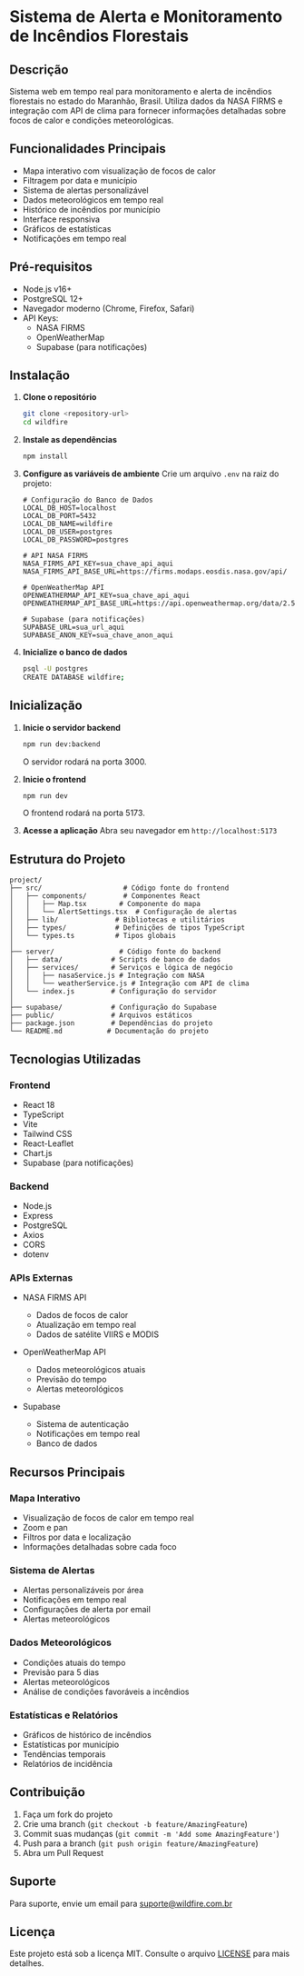 # Sistema de Alerta e Monitoramento de Incêndios Florestais


## Descrição

Sistema web em tempo real para monitoramento e alerta de incêndios florestais no estado do Maranhão, Brasil. Utiliza dados da NASA FIRMS e integração com API de clima para fornecer informações detalhadas sobre focos de calor e condições meteorológicas.

## Funcionalidades Principais

- Mapa interativo com visualização de focos de calor
- Filtragem por data e município
- Sistema de alertas personalizável
- Dados meteorológicos em tempo real
- Histórico de incêndios por município
- Interface responsiva
- Gráficos de estatísticas
- Notificações em tempo real

## Pré-requisitos

- Node.js v16+
- PostgreSQL 12+
- Navegador moderno (Chrome, Firefox, Safari)
- API Keys:
  - NASA FIRMS
  - OpenWeatherMap
  - Supabase (para notificações)

## Instalação

1. **Clone o repositório**
   ```bash
   git clone <repository-url>
   cd wildfire
   ```

2. **Instale as dependências**
   ```bash
   npm install
   ```

3. **Configure as variáveis de ambiente**
   Crie um arquivo `.env` na raiz do projeto:
   ```env
   # Configuração do Banco de Dados
   LOCAL_DB_HOST=localhost
   LOCAL_DB_PORT=5432
   LOCAL_DB_NAME=wildfire
   LOCAL_DB_USER=postgres
   LOCAL_DB_PASSWORD=postgres

   # API NASA FIRMS
   NASA_FIRMS_API_KEY=sua_chave_api_aqui
   NASA_FIRMS_API_BASE_URL=https://firms.modaps.eosdis.nasa.gov/api/

   # OpenWeatherMap API
   OPENWEATHERMAP_API_KEY=sua_chave_api_aqui
   OPENWEATHERMAP_API_BASE_URL=https://api.openweathermap.org/data/2.5

   # Supabase (para notificações)
   SUPABASE_URL=sua_url_aqui
   SUPABASE_ANON_KEY=sua_chave_anon_aqui
   ```

4. **Inicialize o banco de dados**
   ```bash
   psql -U postgres
   CREATE DATABASE wildfire;
   ```

## Inicialização

1. **Inicie o servidor backend**
   ```bash
   npm run dev:backend
   ```
   O servidor rodará na porta 3000.

2. **Inicie o frontend**
   ```bash
   npm run dev
   ```
   O frontend rodará na porta 5173.

3. **Acesse a aplicação**
   Abra seu navegador em `http://localhost:5173`

## Estrutura do Projeto

```
project/
├── src/                    # Código fonte do frontend
│   ├── components/         # Componentes React
│   │   ├── Map.tsx        # Componente do mapa
│   │   └── AlertSettings.tsx  # Configuração de alertas
│   ├── lib/              # Bibliotecas e utilitários
│   ├── types/            # Definições de tipos TypeScript
│   └── types.ts          # Tipos globais
│
├── server/                # Código fonte do backend
│   ├── data/            # Scripts de banco de dados
│   ├── services/        # Serviços e lógica de negócio
│   │   ├── nasaService.js # Integração com NASA
│   │   └── weatherService.js # Integração com API de clima
│   └── index.js         # Configuração do servidor
│
├── supabase/            # Configuração do Supabase
├── public/              # Arquivos estáticos
├── package.json         # Dependências do projeto
└── README.md           # Documentação do projeto
```

## Tecnologias Utilizadas

### Frontend
- React 18
- TypeScript
- Vite
- Tailwind CSS
- React-Leaflet
- Chart.js
- Supabase (para notificações)

### Backend
- Node.js
- Express
- PostgreSQL
- Axios
- CORS
- dotenv

### APIs Externas
- NASA FIRMS API
  - Dados de focos de calor
  - Atualização em tempo real
  - Dados de satélite VIIRS e MODIS

- OpenWeatherMap API
  - Dados meteorológicos atuais
  - Previsão do tempo
  - Alertas meteorológicos

- Supabase
  - Sistema de autenticação
  - Notificações em tempo real
  - Banco de dados

## Recursos Principais

### Mapa Interativo
- Visualização de focos de calor em tempo real
- Zoom e pan
- Filtros por data e localização
- Informações detalhadas sobre cada foco

### Sistema de Alertas
- Alertas personalizáveis por área
- Notificações em tempo real
- Configurações de alerta por email
- Alertas meteorológicos

### Dados Meteorológicos
- Condições atuais do tempo
- Previsão para 5 dias
- Alertas meteorológicos
- Análise de condições favoráveis a incêndios

### Estatísticas e Relatórios
- Gráficos de histórico de incêndios
- Estatísticas por município
- Tendências temporais
- Relatórios de incidência

## Contribuição

1. Faça um fork do projeto
2. Crie uma branch (`git checkout -b feature/AmazingFeature`)
3. Commit suas mudanças (`git commit -m 'Add some AmazingFeature'`)
4. Push para a branch (`git push origin feature/AmazingFeature`)
5. Abra um Pull Request

## Suporte

Para suporte, envie um email para [suporte@wildfire.com.br](mailto:suporte@wildfire.com.br)

## Licença

Este projeto está sob a licença MIT. Consulte o arquivo [LICENSE](LICENSE) para mais detalhes.